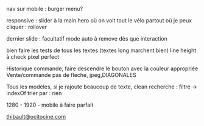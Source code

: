 nav sur mobile : burger menu? 

responsive : slider à la main
             hero où on voit tout le vélo
             partout où je peux cliquer : rollover
             
dernier slide : facultatif mode auto 
                à remove dès que interaction
                
bien faire les tests de tous les textes (textes long marchent bien)
line height à check
pixel perfect

Historique commande, faire descendre le bouton avec la couleur appropriée
Vente/commande pas de fleche, jpeg,DIAGONALES

Tous les modèles, si je rajoute beaucoup de texte, clean
recherche : filtre -> indexOf 
trier par : rien

1280 - 1920 - mobile
à faire parfait

thibault@ocitocine.com
